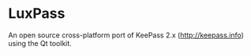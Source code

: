 # LuxPass
An open source cross-platform port of KeePass 2.x (http://keepass.info) using the Qt toolkit.
